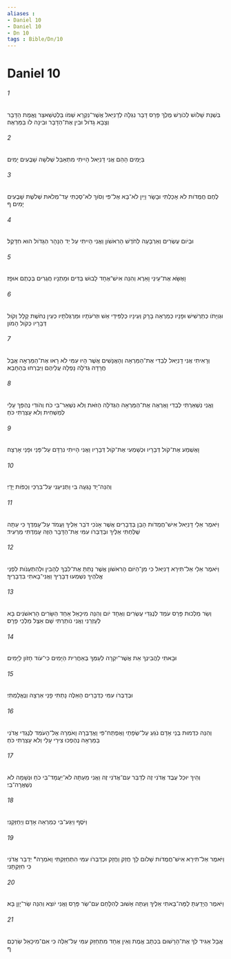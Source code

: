 ```yaml
---
aliases : 
- Daniel 10
- Daniel 10
- Dn 10
tags : Bible/Dn/10
---
```


# Daniel 10

###### 1
בִּשְׁנַת שָׁלֹושׁ לְכֹורֶשׁ מֶלֶךְ פָּרַס דָּבָר נִגְלָה לְדָנִיֵּאל אֲשֶׁר־נִקְרָא שְׁמֹו בֵּלְטְשַׁאצַּר וֶאֱמֶת הַדָּבָר וְצָבָא גָדֹול וּבִין אֶת־הַדָּבָר וּבִינָה לֹו בַּמַּרְאֶה׃
###### 2
בַּיָּמִים הָהֵם אֲנִי דָנִיֵּאל הָיִיתִי מִתְאַבֵּל שְׁלֹשָׁה שָׁבֻעִים יָמִים׃
###### 3
לֶחֶם חֲמֻדֹות לֹא אָכַלְתִּי וּבָשָׂר וָיַיִן לֹא־בָא אֶל־פִּי וְסֹוךְ לֹא־סָכְתִּי עַד־מְלֹאת שְׁלֹשֶׁת שָׁבֻעִים יָמִים׃ ף
###### 4
וּבְיֹום עֶשְׂרִים וְאַרְבָּעָה לַחֹדֶשׁ הָרִאשֹׁון וַאֲנִי הָיִיתִי עַל יַד הַנָּהָר הַגָּדֹול הוּא חִדָּקֶל׃
###### 5
וָאֶשָּׂא אֶת־עֵינַי וָאֵרֶא וְהִנֵּה אִישׁ־אֶחָד לָבוּשׁ בַּדִּים וּמָתְנָיו חֲגֻרִים בְּכֶתֶם אוּפָז׃
###### 6
וּגְוִיָּתֹו כְתַרְשִׁישׁ וּפָנָיו כְּמַרְאֵה בָרָק וְעֵינָיו כְּלַפִּידֵי אֵשׁ וּזְרֹעֹתָיו וּמַרְגְּלֹתָיו כְּעֵין נְחֹשֶׁת קָלָל וְקֹול דְּבָרָיו כְּקֹול הָמֹון׃
###### 7
וְרָאִיתִי אֲנִי דָנִיֵּאל לְבַדִּי אֶת־הַמַּרְאָה וְהָאֲנָשִׁים אֲשֶׁר הָיוּ עִמִּי לֹא רָאוּ אֶת־הַמַּרְאָה אֲבָל חֲרָדָה גְדֹלָה נָפְלָה עֲלֵיהֶם וַיִּבְרְחוּ בְּהֵחָבֵא׃
###### 8
וַאֲנִי נִשְׁאַרְתִּי לְבַדִּי וָאֶרְאֶה אֶת־הַמַּרְאָה הַגְּדֹלָה הַזֹּאת וְלֹא נִשְׁאַר־בִּי כֹּח וְהֹודִי נֶהְפַּךְ עָלַי לְמַשְׁחִית וְלֹא עָצַרְתִּי כֹּחַ׃
###### 9
וָאֶשְׁמַע אֶת־קֹול דְּבָרָיו וּכְשָׁמְעִי אֶת־קֹול דְּבָרָיו וַאֲנִי הָיִיתִי נִרְדָּם עַל־פָּנַי וּפָנַי אָרְצָה׃
###### 10
וְהִנֵּה־יָד נָגְעָה בִּי וַתְּנִיעֵנִי עַל־בִּרְכַּי וְכַפֹּות יָדָי׃
###### 11
וַיֹּאמֶר אֵלַי דָּנִיֵּאל אִישׁ־חֲמֻדֹות הָבֵן בַּדְּבָרִים אֲשֶׁר אָנֹכִי דֹבֵר אֵלֶיךָ וַעֲמֹד עַל־עָמְדֶךָ כִּי עַתָּה שֻׁלַּחְתִּי אֵלֶיךָ וּבְדַבְּרֹו עִמִּי אֶת־הַדָּבָר הַזֶּה עָמַדְתִּי מַרְעִיד׃
###### 12
וַיֹּאמֶר אֵלַי אַל־תִּירָא דָנִיֵּאל כִּי מִן־הַיֹּום הָרִאשֹׁון אֲשֶׁר נָתַתָּ אֶת־לִבְּךָ לְהָבִין וּלְהִתְעַנֹּות לִפְנֵי אֱלֹהֶיךָ נִשְׁמְעוּ דְבָרֶיךָ וַאֲנִי־בָאתִי בִּדְבָרֶיךָ׃
###### 13
וְשַׂר מַלְכוּת פָּרַס עֹמֵד לְנֶגְדִּי עֶשְׂרִים וְאֶחָד יֹום וְהִנֵּה מִיכָאֵל אַחַד הַשָּׂרִים הָרִאשֹׁנִים בָּא לְעָזְרֵנִי וַאֲנִי נֹותַרְתִּי שָׁם אֵצֶל מַלְכֵי פָרָס׃
###### 14
וּבָאתִי לַהֲבִינְךָ אֵת אֲשֶׁר־יִקְרָה לְעַמְּךָ בְּאַחֲרִית הַיָּמִים כִּי־עֹוד חָזֹון לַיָּמִים׃
###### 15
וּבְדַבְּרֹו עִמִּי כַּדְּבָרִים הָאֵלֶּה נָתַתִּי פָנַי אַרְצָה וְנֶאֱלָמְתִּי׃
###### 16
וְהִנֵּה כִּדְמוּת בְּנֵי אָדָם נֹגֵעַ עַל־שְׂפָתָי וָאֶפְתַּח־פִּי וָאֲדַבְּרָה וָאֹמְרָה אֶל־הָעֹמֵד לְנֶגְדִּי אֲדֹנִי בַּמַּרְאָה נֶהֶפְכוּ צִירַי עָלַי וְלֹא עָצַרְתִּי כֹּחַ׃
###### 17
וְהֵיךְ יוּכַל עֶבֶד אֲדֹנִי זֶה לְדַבֵּר עִם־אֲדֹנִי זֶה וַאֲנִי מֵעַתָּה לֹא־יַעֲמָד־בִּי כֹחַ וּנְשָׁמָה לֹא נִשְׁאֲרָה־בִי׃
###### 18
וַיֹּסֶף וַיִּגַּע־בִּי כְּמַרְאֵה אָדָם וַיְחַזְּקֵנִי׃
###### 19
וַיֹּאמֶר אַל־תִּירָא אִישׁ־חֲמֻדֹות שָׁלֹום לָךְ חֲזַק וַחֲזָק וּכְדַבְּרֹו עִמִּי הִתְחַזַּקְתִּי וָאֹמְרָה* יְדַבֵּר אֲדֹנִי כִּי חִזַּקְתָּנִי׃
###### 20
וַיֹּאמֶר הֲיָדַעְתָּ לָמָּה־בָּאתִי אֵלֶיךָ וְעַתָּה אָשׁוּב לְהִלָּחֵם עִם־שַׂר פָּרָס וַאֲנִי יֹוצֵא וְהִנֵּה שַׂר־יָוָן בָּא׃
###### 21
אֲבָל אַגִּיד לְךָ אֶת־הָרָשׁוּם בִּכְתָב אֱמֶת וְאֵין אֶחָד מִתְחַזֵּק עִמִּי עַל־אֵלֶּה כִּי אִם־מִיכָאֵל שַׂרְכֶם׃ ף
